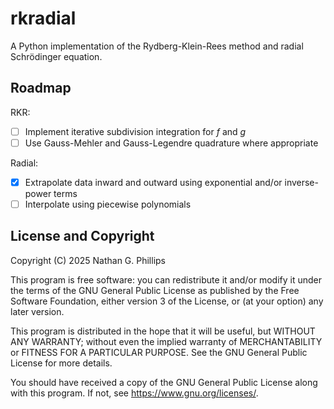 # rkradial

A Python implementation of the Rydberg-Klein-Rees method and radial Schrödinger equation.

## Roadmap

RKR:

- [ ] Implement iterative subdivision integration for $f$ and $g$
- [ ] Use Gauss-Mehler and Gauss-Legendre quadrature where appropriate

Radial:

- [x] Extrapolate data inward and outward using exponential and/or inverse-power terms
- [ ] Interpolate using piecewise polynomials

## License and Copyright

Copyright (C) 2025 Nathan G. Phillips

This program is free software: you can redistribute it and/or modify
it under the terms of the GNU General Public License as published by
the Free Software Foundation, either version 3 of the License, or
(at your option) any later version.

This program is distributed in the hope that it will be useful,
but WITHOUT ANY WARRANTY; without even the implied warranty of
MERCHANTABILITY or FITNESS FOR A PARTICULAR PURPOSE.  See the
GNU General Public License for more details.

You should have received a copy of the GNU General Public License
along with this program.  If not, see <https://www.gnu.org/licenses/>.
